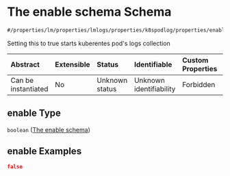 # The enable schema Schema

```txt
#/properties/lm/properties/lmlogs/properties/k8spodlog/properties/enable#/properties/lm/properties/lmlogs/properties/k8spodlog/properties/enable
```

Setting this to true starts kuberentes pod's logs collection

| Abstract            | Extensible | Status         | Identifiable            | Custom Properties | Additional Properties | Access Restrictions | Defined In                                                        |
| :------------------ | :--------- | :------------- | :---------------------- | :---------------- | :-------------------- | :------------------ | :---------------------------------------------------------------- |
| Can be instantiated | No         | Unknown status | Unknown identifiability | Forbidden         | Allowed               | none                | [values.schema.json\*](values.schema.json "open original schema") |

## enable Type

`boolean` ([The enable schema](values-properties-the-lm-schema-properties-the-lmlogs-schema-properties-the-k8spodlog-schema-properties-the-enable-schema.md))

## enable Examples

```json
false
```
